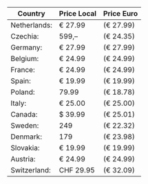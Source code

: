 | Country | Price Local | Price Euro |  
| ------- | ------- | ------- |  
Netherlands:|        € 27.99     |(€ 27.99)  
Czechia:|              599,–     |(€ 24.35)  
Germany:|            € 27.99     |(€ 27.99)  
Belgium:|            € 24.99     |(€ 24.99)  
France:|             € 24.99     |(€ 24.99)  
Spain:|              € 19.99     |(€ 19.99)  
Poland:|               79.99     |(€ 18.78)  
Italy:|              € 25.00     |(€ 25.00)  
Canada:|             $ 39.99     |(€ 25.01)  
Sweden:|               249       |(€ 22.32)  
Denmark:|              179       |(€ 23.98)  
Slovakia:|           € 19.99     |(€ 19.99)  
Austria:|            € 24.99     |(€ 24.99)  
Switzerland:|      CHF 29.95     |(€ 32.09)  
